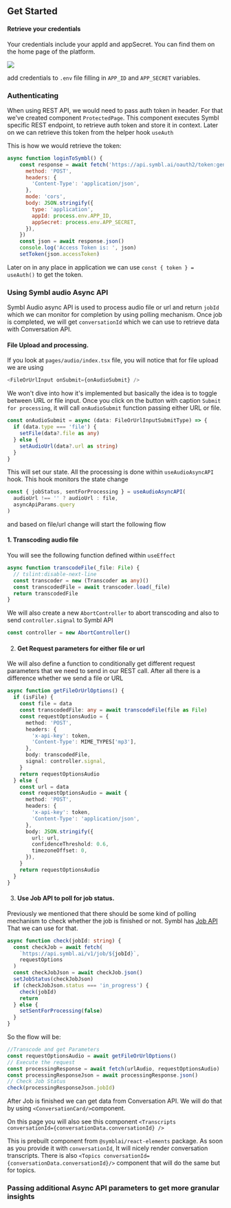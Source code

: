## Get Started

#### Retrieve your credentials

Your credentials include your appId and appSecret. You can find them on the home page of the platform.

![](https://docs.symbl.ai/images/credentials-faf6f434.png)

add credentials to `.env` file filling in `APP_ID` and `APP_SECRET` variables.

### Authenticating

When using REST API, we would need to pass auth token in header. For that we've created component `ProtectedPage`. This component executes Symbl specific REST endpoint, to retrieve auth token and store it in context. Later on we can retrieve this token from the helper hook `useAuth`

This is how we would retrieve the token:

```javascript
async function loginToSymbl() {
    const response = await fetch('https://api.symbl.ai/oauth2/token:generate', {
      method: 'POST',
      headers: {
        'Content-Type': 'application/json',
      },
      mode: 'cors',
      body: JSON.stringify({
        type: 'application',
        appId: process.env.APP_ID,
        appSecret: process.env.APP_SECRET,
      }),
    })
    const json = await response.json()
    console.log('Access Token is: ', json)
    setToken(json.accessToken)
```

Later on in any place in application we can use `const { token } = useAuth()` to get the token.

### Using Symbl audio Async API

Symbl Audio async API is used to process audio file or url and return `jobId` which we can monitor for completion by using polling mechanism. Once job is completed, we will get `conversationId` which we can use to retrieve data with Conversation API.

#### File Upload and processing.

If you look at `pages/audio/index.tsx` file, you will notice that for file upload we are using

```typescript
<FileOrUrlInput onSubmit={onAudioSubmit} />
```

We won't dive into how it's implemented but basically the idea is to toggle between URL or file input. Once you click on the button with caption `Submit for processing`, it will call `onAudioSubmit` function passing either URL or file.

```typescript
const onAudioSubmit = async (data: FileOrUrlInputSubmitType) => {
  if (data.type === 'file') {
    setFile(data?.file as any)
  } else {
    setAudioUrl(data?.url as string)
  }
}
```

This will set our state.
All the processing is done within `useAudioAsyncAPI` hook. This hook monitors the state change

```typescript
const { jobStatus, sentForProcessing } = useAudioAsyncAPI(
  audioUrl !== '' ? audioUrl : file,
  asyncApiParams.query
)
```

and based on file/url change will start the following flow

#### 1. Transcoding audio file

You will see the following function defined within `useEffect`

```typescript
async function transcodeFile(_file: File) {
  // tslint:disable-next-line
  const transcoder = new (Transcoder as any)()
  const transcodedFile = await transcoder.load(_file)
  return transcodedFile
}
```

We will also create a new `AbortController` to abort transcoding and also to send `controller.signal` to Symbl API

```javascript
const controller = new AbortController()
```

2. #### Get Request parameters for either file or url

We will also define a function to conditionally get different request parameters that we need to send in our REST call. After all there is a difference whether we send a file or URL

```typescript
async function getFileOrUrlOptions() {
  if (isFile) {
    const file = data
    const transcodedFile: any = await transcodeFile(file as File)
    const requestOptionsAudio = {
      method: 'POST',
      headers: {
        'x-api-key': token,
        'Content-Type': MIME_TYPES['mp3'],
      },
      body: transcodedFile,
      signal: controller.signal,
    }
    return requestOptionsAudio
  } else {
    const url = data
    const requestOptionsAudio = await {
      method: 'POST',
      headers: {
        'x-api-key': token,
        'Content-Type': 'application/json',
      },
      body: JSON.stringify({
        url: url,
        confidenceThreshold: 0.6,
        timezoneOffset: 0,
      }),
    }
    return requestOptionsAudio
  }
}
```

3. #### Use Job API to poll for job status.

Previously we mentioned that there should be some kind of polling mechanism to check whether the job is finished or not. Symbl has [Job API](https://docs.symbl.ai/#job-api) That we can use for that.

```typescript
async function check(jobId: string) {
  const checkJob = await fetch(
    `https://api.symbl.ai/v1/job/${jobId}`,
    requestOptions
  )
  const checkJobJson = await checkJob.json()
  setJobStatus(checkJobJson)
  if (checkJobJson.status === 'in_progress') {
    check(jobId)
    return
  } else {
    setSentForProcessing(false)
  }
}
```

So the flow will be:

```typescript
//Transcode and get Parameters
const requestOptionsAudio = await getFileOrUrlOptions()
// Execute the request
const processingResponse = await fetch(urlAudio, requestOptionsAudio)
const processingResponseJson = await processingResponse.json()
// Check Job Status
check(processingResponseJson.jobId)
```

After Job is finished we can get data from Conversation API. We will do that by using `<ConversationCard/>`component.

On this page you will also see this component `<Transcripts conversationId={conversationData.conversationId} />`

This is prebuilt component from `@symblai/react-elements` package. As soon as you provide it with `conversationId`, It will nicely render conversation transcripts. There is also `<Topics conversationId={conversationData.conversationId}/>` component that will do the same but for topics.

### Passing additional Async API parameters to get more granular insights
